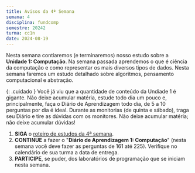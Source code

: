 ```yaml
---
title: Avisos da 4ª Semana
semana: 4
disciplina: fundcomp
semestre: 20242
turma: cc1n
date: 2024-08-19
---
```


Nesta semana contiaremos (e terminaremos) nosso estudo sobre a **Unidade 1:
Computação**. Na semana passada aprendemos o que é ciência da computação e
como representar os mais diversos tipos de dados. Nesta semana faremos um estudo
detalhado sobre algoritmos, pensamento computacional e abstração.

{: .cuidado }
Você já viu que a quantidade de conteúdo da Undiade 1 é gigante. Não deixe
acumular matéria, estude todo dia um pouco e, principalmente, faça o Diário
de Aprendizagem todo dia, de 5 a 10 perguntas por dia é ideal. Durante as
monitorias (de quinta e sábado), traga seu Diário e tire as dúvidas com os
monitores. Não deixe acumular matéria; não deixe acumular dúvidas!


1. **SIGA** o [roteiro de estudos da 4ª
   semana](/disciplinas/fundamentos_computacao/estudo/#re4sem).
1. **CONTINUE** a fazer o "**Diário de Aprendizagem 1: Computação**" (nesta
   semana você deve fazer as perguntas de 161 até 225). Verifique no calendário
   de sua turma a data de entrega.
1. **PARTICIPE**, se puder, dos laboratórios de programação que se iniciam nesta
   semana.
